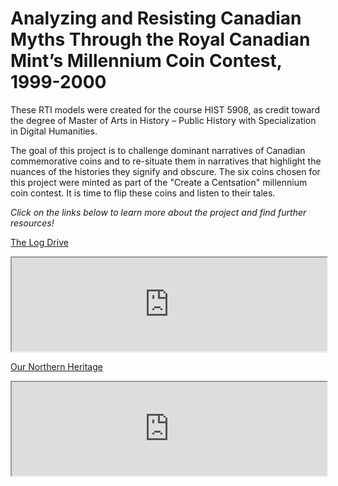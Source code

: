 # Analyzing and Resisting Canadian Myths Through the Royal Canadian Mint’s Millennium Coin Contest, 1999-2000

These RTI models were created for the course HIST 5908, as credit toward the degree of Master of Arts in History – Public History with Specialization in Digital Humanities.

The goal of this project is to challenge dominant narratives of Canadian commemorative coins and to re-situate them in narratives that highlight the nuances of the histories they signify and obscure. The six coins chosen for this project were minted as part of the "Create a Centsation" millennium coin contest. It is time to flip these coins and listen to their tales.

*Click on the links below to learn more about the project and find further resources!*
 
[The Log Drive](https://mslafrenie.github.io/March-99-Coin/viewer.html)

<iframe src="https://mslafrenie.github.io/March-99-Coin/viewer.html" width = 100%></iframe>

[Our Northern Heritage](https://mslafrenie.github.io/April-99-Coin/viewer.html)

<iframe src="https://mslafrenie.github.io/April-99-Coin/viewer.html" width= 100%><iframe>

[The Voyageurs](https://mslafrenie.github.io/May-99-Coin/viewer.html)

[Family](https://mslafrenie.github.io/Family-2000-Coin/viewer.html)

[Creativity](https://mslafrenie.github.io/Creativity-2000-Coin/viewer.html)

[Community](https://mslafrenie.github.io/Community-2000-Coin/viewer.html)

[Citations](citations.md)

[Download Paradata](paradata.md) 

